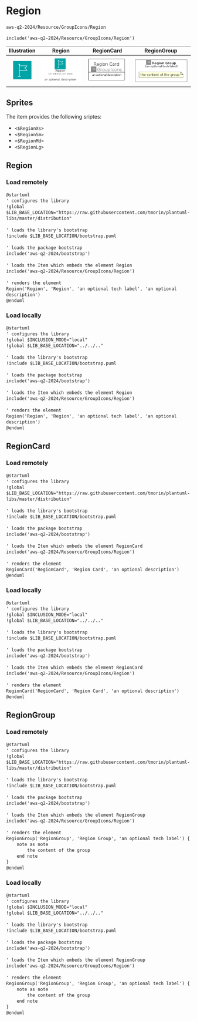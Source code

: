 # Region


```text
aws-q2-2024/Resource/GroupIcons/Region
```

```text
include('aws-q2-2024/Resource/GroupIcons/Region')
```



| Illustration | Region | RegionCard | RegionGroup |
| :---: | :---: | :---: | :---: |
| ![illustration for Illustration](../../../aws-q2-2024/Resource/GroupIcons/Region.png) | ![illustration for Region](../../../aws-q2-2024/Resource/GroupIcons/Region.Local.png) | ![illustration for RegionCard](../../../aws-q2-2024/Resource/GroupIcons/RegionCard.Local.png) | ![illustration for RegionGroup](../../../aws-q2-2024/Resource/GroupIcons/RegionGroup.Local.png) |



## Sprites
The item provides the following sriptes:

- `<$RegionXs>`
- `<$RegionSm>`
- `<$RegionMd>`
- `<$RegionLg>`





## Region

### Load remotely
```plantuml
@startuml
' configures the library
!global $LIB_BASE_LOCATION="https://raw.githubusercontent.com/tmorin/plantuml-libs/master/distribution"

' loads the library's bootstrap
!include $LIB_BASE_LOCATION/bootstrap.puml

' loads the package bootstrap
include('aws-q2-2024/bootstrap')

' loads the Item which embeds the element Region
include('aws-q2-2024/Resource/GroupIcons/Region')

' renders the element
Region('Region', 'Region', 'an optional tech label', 'an optional description')
@enduml
```

### Load locally
```plantuml
@startuml
' configures the library
!global $INCLUSION_MODE="local"
!global $LIB_BASE_LOCATION="../../.."

' loads the library's bootstrap
!include $LIB_BASE_LOCATION/bootstrap.puml

' loads the package bootstrap
include('aws-q2-2024/bootstrap')

' loads the Item which embeds the element Region
include('aws-q2-2024/Resource/GroupIcons/Region')

' renders the element
Region('Region', 'Region', 'an optional tech label', 'an optional description')
@enduml
```

## RegionCard

### Load remotely
```plantuml
@startuml
' configures the library
!global $LIB_BASE_LOCATION="https://raw.githubusercontent.com/tmorin/plantuml-libs/master/distribution"

' loads the library's bootstrap
!include $LIB_BASE_LOCATION/bootstrap.puml

' loads the package bootstrap
include('aws-q2-2024/bootstrap')

' loads the Item which embeds the element RegionCard
include('aws-q2-2024/Resource/GroupIcons/Region')

' renders the element
RegionCard('RegionCard', 'Region Card', 'an optional description')
@enduml
```

### Load locally
```plantuml
@startuml
' configures the library
!global $INCLUSION_MODE="local"
!global $LIB_BASE_LOCATION="../../.."

' loads the library's bootstrap
!include $LIB_BASE_LOCATION/bootstrap.puml

' loads the package bootstrap
include('aws-q2-2024/bootstrap')

' loads the Item which embeds the element RegionCard
include('aws-q2-2024/Resource/GroupIcons/Region')

' renders the element
RegionCard('RegionCard', 'Region Card', 'an optional description')
@enduml
```

## RegionGroup

### Load remotely
```plantuml
@startuml
' configures the library
!global $LIB_BASE_LOCATION="https://raw.githubusercontent.com/tmorin/plantuml-libs/master/distribution"

' loads the library's bootstrap
!include $LIB_BASE_LOCATION/bootstrap.puml

' loads the package bootstrap
include('aws-q2-2024/bootstrap')

' loads the Item which embeds the element RegionGroup
include('aws-q2-2024/Resource/GroupIcons/Region')

' renders the element
RegionGroup('RegionGroup', 'Region Group', 'an optional tech label') {
    note as note
        the content of the group
    end note
}
@enduml
```

### Load locally
```plantuml
@startuml
' configures the library
!global $INCLUSION_MODE="local"
!global $LIB_BASE_LOCATION="../../.."

' loads the library's bootstrap
!include $LIB_BASE_LOCATION/bootstrap.puml

' loads the package bootstrap
include('aws-q2-2024/bootstrap')

' loads the Item which embeds the element RegionGroup
include('aws-q2-2024/Resource/GroupIcons/Region')

' renders the element
RegionGroup('RegionGroup', 'Region Group', 'an optional tech label') {
    note as note
        the content of the group
    end note
}
@enduml
```

